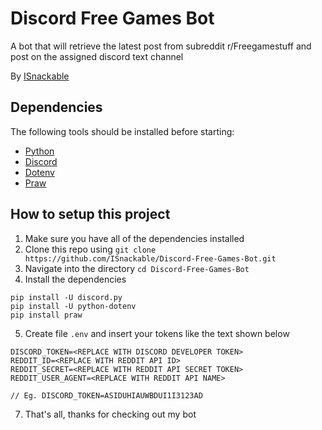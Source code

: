 # Discord Free Games Bot
A bot that will retrieve the latest post from subreddit r/Freegamestuff and post on the assigned discord text channel

By [ISnackable](https://github.com/ISnackable)

## Dependencies
The following tools should be installed before starting:
* [Python](https://www.python.org/)
* [Discord](https://discordapp.com/developers/docs/intro)
* [Dotenv](https://pypi.org/project/python-dotenv/#installation)
* [Praw](https://praw.readthedocs.io/en/latest/getting_started/installation.html)

## How to setup this project

1. Make sure you have all of the dependencies installed
2. Clone this repo using `git clone https://github.com/ISnackable/Discord-Free-Games-Bot.git`
3. Navigate into the directory `cd Discord-Free-Games-Bot`
4. Install the dependencies
```
pip install -U discord.py
pip install -U python-dotenv
pip install praw
```
5. Create file `.env` and insert your tokens like the text shown below
```
DISCORD_TOKEN=<REPLACE WITH DISCORD DEVELOPER TOKEN> 
REDDIT_ID=<REPLACE WITH REDDIT API ID>
REDDIT_SECRET=<REPLACE WITH REDDIT API SECRET TOKEN>
REDDIT_USER_AGENT=<REPLACE WITH REDDIT API NAME>

// Eg. DISCORD_TOKEN=ASIDUHIAUWBDUI1I3123AD
```
7. That's all, thanks for checking out my bot
